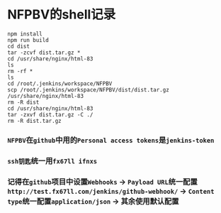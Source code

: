 # NFPBV的shell记录

```shell
npm install  
npm run build  
cd dist  
tar -zcvf dist.tar.gz *  
cd /usr/share/nginx/html-83  
ls  
rm -rf *  
ls  
cd /root/.jenkins/workspace/NFPBV  
scp /root/.jenkins/workspace/NFPBV/dist/dist.tar.gz /usr/share/nginx/html-83  
rm -R dist  
cd /usr/share/nginx/html-83  
tar -zxvf dist.tar.gz -C ./  
rm -R dist.tar.gz  
```


### `NFPBV`在`github`中用的`Personal access tokens`是`jenkins-token`  
### `ssh钥匙`统一用`fx67ll ifnxs`  
### 记得在`github`项目中设置`Webhooks` -> `Payload URL`统一配置`http://test.fx67ll.com/jenkins/github-webhook/` -> `Content type`统一配置`application/json` -> 其余使用默认配置  